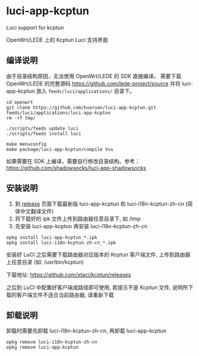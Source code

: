 # luci-app-kcptun
Luci support for kcptun

OpenWrt/LEDE 上的 Kcptun Luci 支持界面

## 编译说明

由于目录结构原因，无法使用 OpenWrt/LEDE 的 SDK 直接编译。
需要下载 OpenWrt/LEDE 的完整源码 https://github.com/lede-project/source
并将 luci-app-kcptun 放入 ```feeds/luci/applications/``` 目录下。

```
cd openwrt
git clone https://github.com/kuoruan/luci-app-kcptun.git feeds/luci/applications/luci-app-kcptun
rm -rf tmp/

./scripts/feeds update luci
./scripts/feeds install luci

make menuconfig
make package/luci-app-kcptun/compile V=s
```

如果需要在 SDK 上编译，需要自行修改目录结构。参考：https://github.com/shadowsocks/luci-app-shadowsocks

## 安装说明

1. 到 [release](https://github.com/kuoruan/luci-app-kcptun/releases) 页面下载最新版 luci-app-kcptun 和 luci-i18n-kcptun-zh-cn (简体中文翻译文件)
2. 将下载好的 ipk 文件上传到路由器任意目录下, 如 /tmp
3. 先安装 luci-app-kcptun 再安装 luci-i18n-kcptun-zh-cn

```
opkg install luci-app-kcptun_*.ipk
opkg install luci-i18n-kcptun-zh-cn_*.ipk
```

安装好 LuCI 之后需要下载路由器对应版本的 Kcptun 客户端文件, 上传到路由器上任意目录 (如: /usr/bin/kcptun)

下载地址: https://github.com/xtaci/kcptun/releases

之后到 LuCI 中配置好客户端或路径即可使用, 若提示不是 Kcptun 文件, 说明所下载的客户端文件不适合当前路由器, 请重新下载

## 卸载说明

卸载时需要先卸载 luci-i18n-kcptun-zh-cn, 再卸载 luci-app-kcptun

```
opkg remove luci-i18n-kcptun-zh-cn
opkg remove luci-app-kcptun
```
